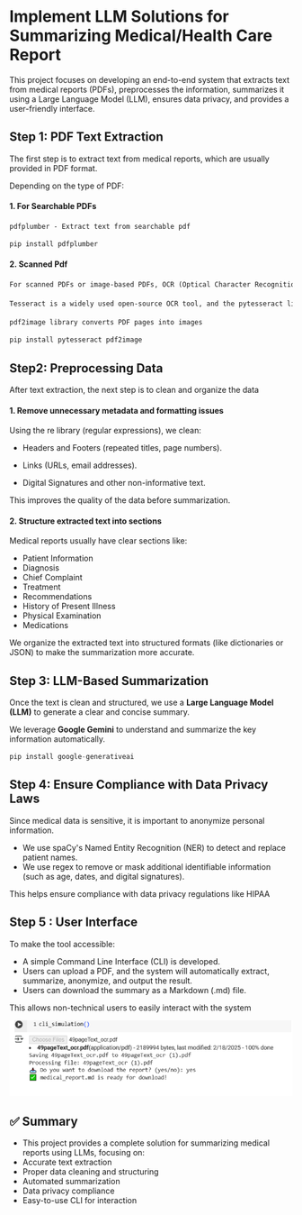 # **Implement LLM Solutions for Summarizing Medical/Health Care Report**

This project focuses on developing an end-to-end system that extracts text from medical reports (PDFs), preprocesses the information, summarizes it using a Large Language Model (LLM), ensures data privacy, and provides a user-friendly interface.



## **Step 1: PDF Text Extraction**
The first step is to extract text from medical reports, which are usually provided in PDF format.

Depending on the type of PDF:

#### 1. For Searchable PDFs

```markdown
pdfplumber - Extract text from searchable pdf
```
```python
pip install pdfplumber
```


#### 2. Scanned Pdf
```markdown
For scanned PDFs or image-based PDFs, OCR (Optical Character Recognition) is required to recognize text from images

Tesseract is a widely used open-source OCR tool, and the pytesseract library provides an interface for Python

pdf2image library converts PDF pages into images
```

```python
pip install pytesseract pdf2image
```



## **Step2: Preprocessing Data**
After text extraction, the next step is to clean and organize the data

#### 1. Remove unnecessary metadata and formatting issues
Using the re library (regular expressions), we clean:

- Headers and Footers (repeated titles, page numbers).

- Links (URLs, email addresses).

- Digital Signatures and other non-informative text.

This improves the quality of the data before summarization.

#### 2. Structure extracted text into sections
Medical reports usually have clear sections like:

- Patient Information
- Diagnosis
- Chief Complaint
- Treatment
- Recommendations
- History of Present Illness
- Physical Examination
- Medications

We organize the extracted text into structured formats (like dictionaries or JSON) to make the summarization more accurate.


## **Step 3: LLM-Based Summarization**
Once the text is clean and structured, we use a **Large Language Model (LLM)** to generate a clear and concise summary.

We leverage **Google Gemini** to understand and summarize the key information automatically.

```python
pip install google-generativeai
```



## **Step 4: Ensure Compliance with Data Privacy Laws**
Since medical data is sensitive, it is important to anonymize personal information.

- We use spaCy's Named Entity Recognition (NER) to detect and replace patient names.
- We use regex to remove or mask additional identifiable information (such as age, dates, and digital signatures).

This helps ensure compliance with data privacy regulations like HIPAA

## **Step 5 : User Interface**
To make the tool accessible:

- A simple Command Line Interface (CLI) is developed.
- Users can upload a PDF, and the system will automatically extract, summarize, anonymize, and output the result.
- Users can download the summary as a Markdown (.md) file.

This allows non-technical users to easily interact with the system


![Project Interface](images/output.PNG)

## ✅ Summary

- This project provides a complete solution for summarizing medical reports using LLMs, focusing on:
- Accurate text extraction
- Proper data cleaning and structuring
- Automated summarization
- Data privacy compliance
- Easy-to-use CLI for interaction
